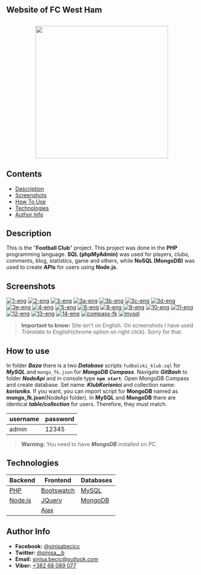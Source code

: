 ## Website of FC West Ham

## <p align="center"><img src="https://www.logo-designer.co/wp-content/uploads/2014/07/West-Ham-United-crest-logo-design-football.jpg" width="350" style="max-width:100%;"></p>

## Contents

- [Description](#description)
- [Screenshots](#screenshots)
- [How To Use](#how-to-use)
- [Technologies](#technologies)
- [Author Info](#author-info)

## Description

This is the "<b>Football Club</b>" project. This project was done in the <b>PHP</b> programming language. <b>SQL (phpMyAdmin)</b> was used for players, clubs, comments, blog, statistics, game and others, while <b>NoSQL (MongoDB)</b> was used to create <b>APIs</b> for users using **Node.js**.

## Screenshots

<a href="https://ibb.co/FXChSrf"><img src="https://i.ibb.co/LrH0LFq/1-eng.png" alt="1-eng" border="0"></a>
<a href="https://ibb.co/RjFqJ96"><img src="https://i.ibb.co/MBvmJs1/2-eng.png" alt="2-eng" border="0"></a>
<a href="https://ibb.co/wcLVd8Y"><img src="https://i.ibb.co/sWPngct/3-eng.png" alt="3-eng" border="0"></a>
<a href="https://ibb.co/b7qM77Q"><img src="https://i.ibb.co/SJW4JJ5/3a-eng.png" alt="3a-eng" border="0"></a>
<a href="https://ibb.co/swQ3nXz"><img src="https://i.ibb.co/1qK214j/3b-eng.png" alt="3b-eng" border="0"></a>
<a href="https://ibb.co/Dbgj82v"><img src="https://i.ibb.co/vBvMQnT/3c-eng.png" alt="3c-eng" border="0"></a>
<a href="https://ibb.co/sCdK6J6"><img src="https://i.ibb.co/bFMs2R2/3d-eng.png" alt="3d-eng" border="0"></a>
<a href="https://ibb.co/WV8CFvX"><img src="https://i.ibb.co/CPCLvKy/3e-eng.png" alt="3e-eng" border="0"></a>
<a href="https://ibb.co/1Kn45gY"><img src="https://i.ibb.co/ftST5gV/4-eng.png" alt="4-eng" border="0"></a>
<a href="https://ibb.co/jLHsRMM"><img src="https://i.ibb.co/P5t0Qhh/5-eng.png" alt="5-eng" border="0"></a>
<a href="https://ibb.co/gb83r0N"><img src="https://i.ibb.co/nqybwX9/6-eng.png" alt="6-eng" border="0"></a>
<a href="https://ibb.co/vxXVDp6"><img src="https://i.ibb.co/GvHnFy4/8-eng.png" alt="8-eng" border="0"></a>
<a href="https://ibb.co/tbSSpwH"><img src="https://i.ibb.co/VvddY0L/9-eng.png" alt="9-eng" border="0"></a>
<a href="https://ibb.co/cwKzQgf"><img src="https://i.ibb.co/W0NSfx8/10-eng.png" alt="10-eng" border="0"></a>
<a href="https://ibb.co/Z2mZwcP"><img src="https://i.ibb.co/Rjy5MQm/11-eng.png" alt="11-eng" border="0"></a>
<a href="https://ibb.co/LdFKZNy"><img src="https://i.ibb.co/zVMd46g/12-eng.png" alt="12-eng" border="0"></a>
<a href="https://ibb.co/drMQP6b"><img src="https://i.ibb.co/2yhjvP8/13-eng.png" alt="13-eng" border="0"></a>
<a href="https://ibb.co/yBPscts"><img src="https://i.ibb.co/x8L5tW5/14-eng.png" alt="14-eng" border="0"></a>
<a href="https://ibb.co/NgvRDGZ"><img src="https://i.ibb.co/RGF8rJz/compass-fk.png" alt="compass-fk" border="0"></a>
<a href="https://ibb.co/cbSv0FG"><img src="https://i.ibb.co/N1d35j8/mysql.png" alt="mysql" border="0"></a>

> **Important to know:** Site isn't on English. On screenshots I have used <i>Translate to English</i>(chrome option on right click). Sorry for that.

## How to use

In folder **_Baza_** there is a two **_Database_** scripts `fudbalski_klub.sql` for **_MySQL_** and `mongo_fk.json` for **_MongoDB Compass_**. Navigate **_GitBash_** to folder **_NodeApi_** and in console type **`npm start`**.
Open MongoDB Compass and create database. Set name: **_KlubKorisnici_** and collection name: **_korisniks_**.
If you want, you can import script for **MongoDB** named as **mongo_fk.json**(NodeApi folder). In **MySQL** and **MongoDB** there are identical **_table/collection_** for users. Therefore, they must match.

| username | password |
| -------- | -------- |
| admin    | 12345    |

> **Warning:** You need to have **_MongoDB_** installed on PC.

## Technologies

| **Backend**                       | **Frontend**                                | **Databases**                                       |
| --------------------------------- | ------------------------------------------- | --------------------------------------------------- |
| [PHP](https://php.net)            | [Bootswatch](https://bootswatch.com/)       | [MySQL](https://www.mysql.com/)                     |
| [Node.js](https://nodejs.org/en/) | [JQuery](https://jquery.com)                | [MongoDB](https://www.mongodb.com/products/compass) |
|                                   | [Ajax](https://api.jquery.com/jquery.ajax/) |

## Author Info

- **Facebook:** [@sinisabecicc](https://facebook.com/sinisabecicc)
- **Twitter:** [@sinisa\_\_b](https://twitter.com/sinisa__b)
- **Email:** [sinisa.becic@outlook.com](sinisa.becic@outlook.com)
- **Viber:** [+382 68 089 077](+38268089077)
